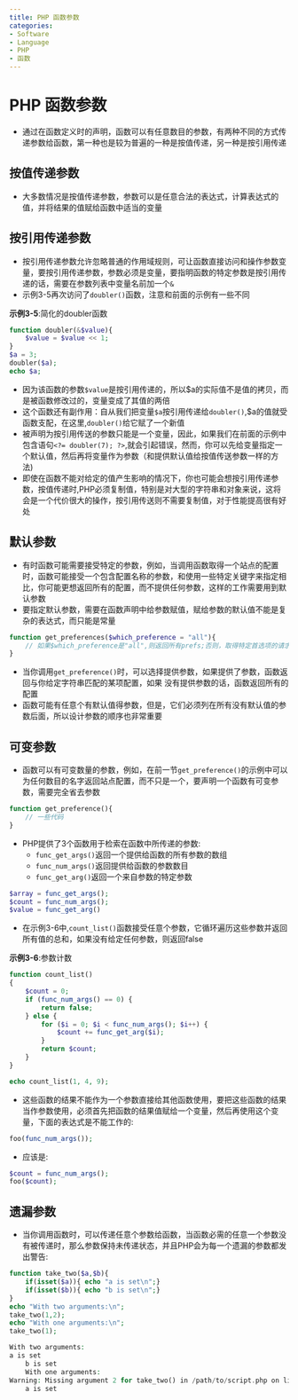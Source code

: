 ```yaml
---
title: PHP 函数参数
categories:
- Software
- Language
- PHP
- 函数
---
```

# PHP 函数参数

- 通过在函数定义时的声明，函数可以有任意数目的参数，有两种不同的方式传递参数给函数，第一种也是较为普遍的一种是按值传递，另一种是按引用传递

## 按值传递参数

- 大多数情况是按值传递参数，参数可以是任意合法的表达式，计算表达式的值，并将结果的值赋给函数中适当的变量

## 按引用传递参数

- 按引用传递参数允许忽略普通的作用域规则，可让函数直接访问和操作参数变量，要按引用传递参数，参数必须是变量，要指明函数的特定参数是按引用传递的话，需要在参数列表中变量名前加一个`&`
- 示例3-5再次访问了`doubler()`函数，注意和前面的示例有一些不同

**示例3-5**:简化的doubler函数

```php
function doubler(&$value){
    $value = $value << 1;
}
$a = 3;
doubler($a);
echo $a;
```

- 因为该函数的参数`$value`是按引用传递的，所以\$a的实际值不是值的拷贝，而是被函数修改过的，变量变成了其值的两倍
- 这个函数还有副作用：自从我们把变量`$a`按引用传递给`doubler()`,​\$a的值就受函数支配，在这里,`doubler()`给它赋了一个新值
- 被声明为按引用传送的参数只能是一个变量，因此，如果我们在前面的示例中包含语句`<?= doubler(7); ?>`,就会引起错误，然而，你可以先给变量指定一个默认值，然后再将变量作为参数（和提供默认值给按值传送参数一样的方法)
- 即使在函数不能对给定的值产生影响的情况下，你也可能会想按引用传递参数，按值传递时,PHP必须复制值，特别是对大型的字符串和对象来说，这将会是一个代价很大的操作，按引用传送则不需要复制值，对于性能提高很有好处

## 默认参数

- 有时函数可能需要接受特定的参数，例如，当调用函数取得一个站点的配置时，函数可能接受一个包含配置名称的参数，和使用一些特定关键字来指定相比，你可能更想返回所有的配置，而不提供任何参数，这样的工作需要用到默认参数
- 要指定默认参数，需要在函数声明中给参数赋值，赋给参数的默认值不能是复杂的表达式，而只能是常量

```php
function get_preferences($which_preference = "all"){
    // 如果$which_preference是"all",则返回所有prefs;否则，取得特定首选项的请求
}
```

- 当你调用`get_preference()`时，可以选择提供参数，如果提供了参数，函数返回与你给定字符串匹配的某项配置，如果	没有提供参数的话，函数返回所有的配置
- 函数可能有任意个有默认值得参数，但是，它们必须列在所有没有默认值的参数后面，所以设计参数的顺序也非常重要

## 可变参数

- 函数可以有可变数量的参数，例如，在前一节`get_preference()`的示例中可以为任何数目的名字返回站点配置，而不只是一个，要声明一个函数有可变参数，需要完全省去参数

```php
function get_preference(){
    // 一些代码
}
```

- PHP提供了3个函数用于检索在函数中所传递的参数:
    - `func_get_args()`返回一个提供给函数的所有参数的数组
    - `func_num_args()`返回提供给函数的参数数目
    - `func_get_arg()`返回一个来自参数的特定参数

```php
$array = func_get_args();
$count = func_num_args();
$value = func_get_arg()
```

- 在示例3-6中,`count_list()`函数接受任意个参数，它循环遍历这些参数并返回所有值的总和，如果没有给定任何参数，则返回false

**示例3-6**:参数计数

```php
function count_list()
{
    $count = 0;
    if (func_num_args() == 0) {
        return false;
    } else {
        for ($i = 0; $i < func_num_args(); $i++) {
            $count += func_get_arg($i);
        }
        return $count;
    }
}

echo count_list(1, 4, 9);
```

- 这些函数的结果不能作为一个参数直接给其他函数使用，要把这些函数的结果当作参数使用，必须首先把函数的结果值赋给一个变量，然后再使用这个变量，下面的表达式是不能工作的:

```php
foo(func_num_args());
```

- 应该是:

```php
$count = func_num_args();
foo($count);
```

## 遗漏参数

- 当你调用函数时，可以传递任意个参数给函数，当函数必需的任意一个参数没有被传递时，那么参数保持未传递状态，并且PHP会为每一个遗漏的参数都发出警告:

```php
function take_two($a,$b){
    if(isset($a)){ echo "a is set\n";}
    if(isset($b)){ echo "b is set\n";}
}
echo "With two arguments:\n";
take_two(1,2);
echo "With one arguments:\n";
take_two(1);

With two arguments:
a is set
    b is set
    With one arguments:
Warning: Missing argument 2 for take_two() in /path/to/script.php on line 6
    a is set
```

